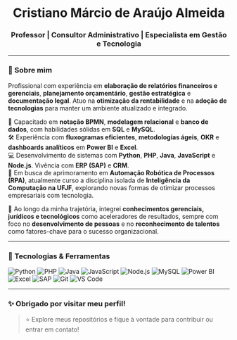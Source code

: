 <h1 align="center">Cristiano Márcio de Araújo Almeida</h1>
<h3 align="center">Professor | Consultor Administrativo | Especialista em Gestão e Tecnologia</h3>

---

### 🧩 Sobre mim

Profissional com experiência em **elaboração de relatórios financeiros e gerenciais**, **planejamento orçamentário**, **gestão estratégica** e **documentação legal**. Atuo na **otimização da rentabilidade** e na **adoção de tecnologias** para manter um ambiente atualizado e integrado.

💼 Capacitado em **notação BPMN**, **modelagem relacional** e **banco de dados**, com habilidades sólidas em **SQL** e **MySQL**.  
🛠️ Experiência com **fluxogramas eficientes**, **metodologias ágeis**, **OKR** e **dashboards analíticos** em **Power BI** e **Excel**.  
💻 Desenvolvimento de sistemas com **Python**, **PHP**, **Java**, **JavaScript** e **Node.js**. Vivência com **ERP (SAP)** e **CRM**.  
🚀 Em busca de aprimoramento em **Automação Robótica de Processos (RPA)**, atualmente curso a disciplina isolada de **Inteligência da Computação na UFJF**, explorando novas formas de otimizar processos empresariais com tecnologia.

🧠 Ao longo da minha trajetória, integrei **conhecimentos gerenciais, jurídicos e tecnológicos** como aceleradores de resultados, sempre com foco no **desenvolvimento de pessoas** e no **reconhecimento de talentos** como fatores-chave para o sucesso organizacional.

---

### 💼 Tecnologias & Ferramentas

![Python](https://img.shields.io/badge/-Python-3776AB?logo=python&logoColor=fff)
![PHP](https://img.shields.io/badge/-PHP-777BB4?logo=php&logoColor=fff)
![Java](https://img.shields.io/badge/-Java-007396?logo=java&logoColor=fff)
![JavaScript](https://img.shields.io/badge/-JavaScript-F7DF1E?logo=javascript&logoColor=000)
![Node.js](https://img.shields.io/badge/-Node.js-339933?logo=nodedotjs&logoColor=fff)
![MySQL](https://img.shields.io/badge/-MySQL-4479A1?logo=mysql&logoColor=fff)
![Power BI](https://img.shields.io/badge/-Power%20BI-F2C811?logo=powerbi&logoColor=000)
![Excel](https://img.shields.io/badge/-Excel-217346?logo=microsoft-excel&logoColor=fff)
![SAP](https://img.shields.io/badge/-SAP-0FAAFF?logo=sap&logoColor=fff)
![Git](https://img.shields.io/badge/-Git-F05032?logo=git&logoColor=fff)
![VS Code](https://img.shields.io/badge/-VS%20Code-007ACC?logo=visual-studio-code&logoColor=fff)

---

### ✨ Obrigado por visitar meu perfil!

> ⭐ Explore meus repositórios e fique à vontade para contribuir ou entrar em contato!
